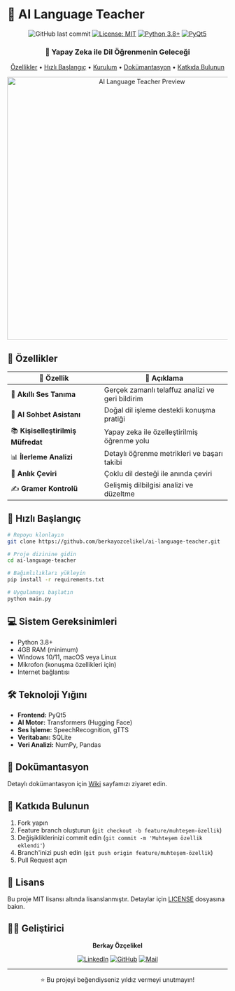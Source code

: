 # 🎯 AI Language Teacher

<div align="center">

![GitHub last commit]([https://img.shields.io/github/last-commit/berkayozcelikel/ai-language-teacher](https://github.com/brkyozclkl/Control-LEDs-and-monitor-temperature-humidity-via-web-server-on-ESP32))
[![License: MIT](https://img.shields.io/badge/License-MIT-yellow.svg)](https://opensource.org/licenses/MIT)
[![Python 3.8+](https://img.shields.io/badge/python-3.8+-blue.svg)](https://www.python.org/downloads/)
[![PyQt5](https://img.shields.io/badge/GUI-PyQt5-green.svg)](https://pypi.org/project/PyQt5/)

<h3>🚀 Yapay Zeka ile Dil Öğrenmenin Geleceği</h3>

[Özellikler](#özellikler) •
[Hızlı Başlangıç](#hızlı-başlangıç) •
[Kurulum](#kurulum) •
[Dokümantasyon](#dokümantasyon) •
[Katkıda Bulunun](#katkıda-bulunun)

<img src="docs/app_preview.gif" alt="AI Language Teacher Preview" width="600"/>

</div>

## 🌟 Özellikler

<div align="center">

| 🎯 Özellik | 📝 Açıklama |
|------------|-------------|
| 🎤 **Akıllı Ses Tanıma** | Gerçek zamanlı telaffuz analizi ve geri bildirim |
| 🤖 **AI Sohbet Asistanı** | Doğal dil işleme destekli konuşma pratiği |
| 📚 **Kişiselleştirilmiş Müfredat** | Yapay zeka ile özelleştirilmiş öğrenme yolu |
| 📊 **İlerleme Analizi** | Detaylı öğrenme metrikleri ve başarı takibi |
| 🔄 **Anlık Çeviri** | Çoklu dil desteği ile anında çeviri |
| ✍️ **Gramer Kontrolü** | Gelişmiş dilbilgisi analizi ve düzeltme |

</div>

## 🚀 Hızlı Başlangıç

```bash
# Repoyu klonlayın
git clone https://github.com/berkayozcelikel/ai-language-teacher.git

# Proje dizinine gidin
cd ai-language-teacher

# Bağımlılıkları yükleyin
pip install -r requirements.txt

# Uygulamayı başlatın
python main.py
```

## 💻 Sistem Gereksinimleri

- Python 3.8+
- 4GB RAM (minimum)
- Windows 10/11, macOS veya Linux
- Mikrofon (konuşma özellikleri için)
- Internet bağlantısı

## 🛠️ Teknoloji Yığını

- **Frontend:** PyQt5
- **AI Motor:** Transformers (Hugging Face)
- **Ses İşleme:** SpeechRecognition, gTTS
- **Veritabanı:** SQLite
- **Veri Analizi:** NumPy, Pandas

## 📖 Dokümantasyon

Detaylı dokümantasyon için [Wiki](https://github.com/berkayozcelikel/ai-language-teacher/wiki) sayfamızı ziyaret edin.

## 🤝 Katkıda Bulunun

1. Fork yapın
2. Feature branch oluşturun (`git checkout -b feature/muhteşem-özellik`)
3. Değişikliklerinizi commit edin (`git commit -m 'Muhteşem özellik eklendi'`)
4. Branch'inizi push edin (`git push origin feature/muhteşem-özellik`)
5. Pull Request açın

## 📝 Lisans

Bu proje MIT lisansı altında lisanslanmıştır. Detaylar için [LICENSE](LICENSE) dosyasına bakın.

## 👨‍💻 Geliştirici

<div align="center">
  
**Berkay Özçelikel**

[![LinkedIn](https://img.shields.io/badge/LinkedIn-%230077B5.svg?logo=linkedin&logoColor=white)](https://linkedin.com/in/berkayozcelikel)
[![GitHub](https://img.shields.io/badge/GitHub-%23121011.svg?logo=github&logoColor=white)](https://github.com/berkayozcelikel)
[![Mail](https://img.shields.io/badge/Mail-D14836?logo=gmail&logoColor=white)](mailto:berkayozcelikel0@gmail.com)

</div>

---

<div align="center">
⭐️ Bu projeyi beğendiyseniz yıldız vermeyi unutmayın! 
